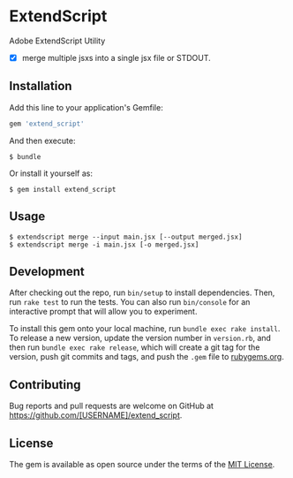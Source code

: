 # ExtendScript

Adobe ExtendScript Utility

- [x] merge multiple jsxs into a single jsx file or STDOUT.


## Installation

Add this line to your application's Gemfile:

```ruby
gem 'extend_script'
```

And then execute:

    $ bundle

Or install it yourself as:

    $ gem install extend_script

## Usage

    $ extendscript merge --input main.jsx [--output merged.jsx]
    $ extendscript merge -i main.jsx [-o merged.jsx]

## Development

After checking out the repo, run `bin/setup` to install dependencies. Then, run `rake test` to run the tests. You can also run `bin/console` for an interactive prompt that will allow you to experiment.

To install this gem onto your local machine, run `bundle exec rake install`. To release a new version, update the version number in `version.rb`, and then run `bundle exec rake release`, which will create a git tag for the version, push git commits and tags, and push the `.gem` file to [rubygems.org](https://rubygems.org).

## Contributing

Bug reports and pull requests are welcome on GitHub at https://github.com/[USERNAME]/extend_script.


## License

The gem is available as open source under the terms of the [MIT License](http://opensource.org/licenses/MIT).

